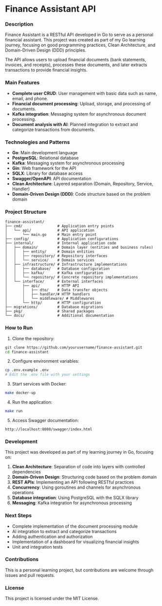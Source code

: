 # Finance Assistant API

### Description

Finance Assistant is a RESTful API developed in Go to serve as a personal financial assistant. This project was created as part of my Go learning journey, focusing on good programming practices, Clean Architecture, and Domain-Driven Design (DDD) principles.

The API allows users to upload financial documents (bank statements, invoices, and receipts), processes these documents, and later extracts transactions to provide financial insights.

### Main Features

- **Complete user CRUD**: User management with basic data such as name, email, and phone.
- **Financial document processing**: Upload, storage, and processing of documents.
- **Kafka integration**: Messaging system for asynchronous document processing.
- **Document analysis with AI**: Planned integration to extract and categorize transactions from documents.

### Technologies and Patterns

- **Go**: Main development language
- **PostgreSQL**: Relational database
- **Kafka**: Messaging system for asynchronous processing
- **Gin**: Web framework for the API
- **SQLX**: Library for database access
- **Swagger/OpenAPI**: API documentation
- **Clean Architecture**: Layered separation (Domain, Repository, Service, Handler)
- **Domain-Driven Design (DDD)**: Code structure based on the problem domain

### Project Structure

```
finance-assistant/
├── cmd/                # Application entry points
│   └── api/            # API application
│       └── main.go     # Main entry point
├── config/             # Application configurations
├── internal/           # Internal application code
│   ├── domain/         # Domain layer (entities and business rules)
│   │   ├── entity/     # Domain entities
│   │   ├── repository/ # Repository interfaces
│   │   └── service/    # Domain services
│   ├── infrastructure/ # Infrastructure implementations
│   │   ├── database/   # Database configuration
│   │   ├── kafka/      # Kafka configuration
│   │   └── repository/ # Concrete repository implementations
│   └── interface/      # External interfaces
│       ├── api/        # HTTP API
│       │   ├── dto/    # Data transfer objects
│       │   ├── handler/# HTTP handlers
│       │   └── middleware/ # Middlewares
│       └── http/       # HTTP configuration
├── migrations/         # Database migrations
├── pkg/                # Shared packages
└── docs/               # Additional documentation
```

### How to Run

1. Clone the repository:
```bash
git clone https://github.com/yourusername/finance-assistant.git
cd finance-assistant
```

2. Configure environment variables:
```bash
cp .env.example .env
# Edit the .env file with your settings
```

3. Start services with Docker:
```bash
make docker-up
```

4. Run the application:
```bash
make run
```

5. Access Swagger documentation:
```
http://localhost:8080/swagger/index.html
```

### Development

This project was developed as part of my learning journey in Go, focusing on:

1. **Clean Architecture**: Separation of code into layers with controlled dependencies
2. **Domain-Driven Design**: Structuring code based on the problem domain
3. **REST APIs**: Implementing an API following RESTful practices
4. **Concurrency**: Using goroutines and channels for asynchronous operations
5. **Database integration**: Using PostgreSQL with the SQLX library
6. **Messaging**: Kafka integration for asynchronous processing

### Next Steps

- Complete implementation of the document processing module
- AI integration to extract and categorize transactions
- Adding authentication and authorization
- Implementation of a dashboard for visualizing financial insights
- Unit and integration tests

### Contributions

This is a personal learning project, but contributions are welcome through issues and pull requests.

### License

This project is licensed under the MIT License.